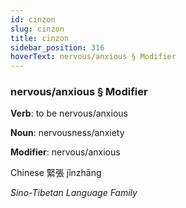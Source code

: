 ```yaml
---
id: cinzon
slug: cinzon
title: cinzon
sidebar_position: 316
hoverText: nervous/anxious § Modifier
---
```


### nervous/anxious § Modifier

**Verb**: to be nervous/anxious

**Noun**: nervousness/anxiety

**Modifier**: nervous/anxious

Chinese 緊張 jǐnzhāng 

*Sino-Tibetan Language Family*